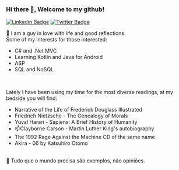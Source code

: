 ### Hi there 👋, Welcome to my github!

[![Linkedin Badge](https://img.shields.io/badge/-LinkedIn-blue?style=flat-square&logo=Linkedin&logoColor=white&link=https://www.linkedin.com/in/deividmoura/)](https://www.linkedin.com/in/deividmoura/)
[![Twitter Badge](https://img.shields.io/badge/-Twitter-1ca0f1?style=flat-square&labelColor=1ca0f1&logo=twitter&logoColor=white&link=https://twitter.com/deividmoura)](https://twitter.com/deividmoura)

💬 I am a guy in love with life and good reflections.<br>
Some of my interests for those interested:<br>
<ul>
  <li>C# and .Net MVC</li>
  <li>Learning Kotlin and Java for Android</li>
  <li>ASP</li>
  <li>SQL and NoSQL</li>
</ul><br>

Lately I have been using my time for the most diverse readings, at my bedside you will find:<br>
<ul>
  <li>Narrative of the Life of Frederick Douglass Illustrated</li>
  <li>Friedrich Nietzsche - The Genealogy of Morals</li>
  <li>Yuval Harari - Sapiens: A Brief History of Humanity</li>
  <li>📫Clayborne Carson - Martin Luther King's autobiography</li>
  <li>The 1992 Rage Against the Machine CD of the same name</li>
  <li>Akira - 06 by Katsuhiro Otomo</li>
</ul><br>
🤔 Tudo que o mundo precisa são exemplos, não opiniões.


<!--
**dmourans/dmourans** is a ✨ _special_ ✨ repository because its `README.md` (this file) appears on your GitHub profile.

Here are some ideas to get you started:

- 🔭 I’m currently working on ...
- 🌱 I’m currently learning ...
- 👯 I’m looking to collaborate on ...
- 🤔 I’m looking for help with ...
- 💬 Ask me about ...
- 📫 How to reach me: ...
- 😄 Pronouns: ...
- ⚡ Fun fact: ...
-->
